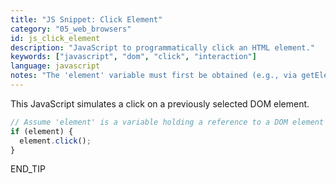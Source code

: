 ```yaml
---
title: "JS Snippet: Click Element"
category: "05_web_browsers"
id: js_click_element
description: "JavaScript to programmatically click an HTML element."
keywords: ["javascript", "dom", "click", "interaction"]
language: javascript
notes: "The 'element' variable must first be obtained (e.g., via getElementById or querySelector)."
---
```


This JavaScript simulates a click on a previously selected DOM element.

```javascript
// Assume 'element' is a variable holding a reference to a DOM element
if (element) {
  element.click();
}
```
END_TIP 